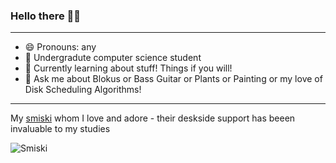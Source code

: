 ### Hello there 👋😄
<hr/>

- 😄 Pronouns: any
- 🔭 Undergradute computer science student
- 🌱 Currently learning about stuff! Things if you will!
- 💬 Ask me about Blokus or Bass Guitar or Plants or Painting or my love of Disk Scheduling Algorithms!

<hr/>

My [smiski](https://smiski.com/e/) whom I love and adore - their deskside support has beeen invaluable to my studies
<br/>

![Smiski](https://github.com/user-attachments/assets/a0e55f84-941b-4c97-a0d3-e45a73347f28)

<!--
**natalieCloud/natalieCloud** is a ✨ _special_ ✨ repository because its `README.md` (this file) appears on your GitHub profile.

Here are some ideas to get you started:

- 🔭 I’m currently working on ...
- 🌱 I’m currently learning ...
- 👯 I’m looking to collaborate on ...
- 🤔 I’m looking for help with ...
- 💬 Ask me about ...
- 📫 How to reach me: ...
- 😄 Pronouns: ...
- ⚡ Fun fact: ...
-->
